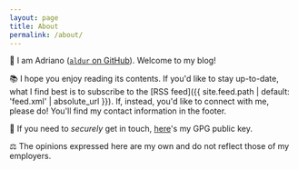 ```yaml
---
layout: page
title: About
permalink: /about/
---
```


👋 I am Adriano ([`aldur` on GitHub](https://github.com/aldur)). Welcome to my
blog!

📚 I hope you enjoy reading its contents. If you'd like to stay up-to-date, what I
find best is to subscribe to the [RSS feed]({{ site.feed.path | default:
'feed.xml' | absolute_url }}). If, instead, you'd like to connect with me,
please do! You'll find my contact information in the footer.

🔑 If you need to _securely_ get in touch, [here](https://github.com/aldur.gpg)'s
my GPG public key.

⚖️ The opinions expressed here are my own and do not reflect those of my employers.
